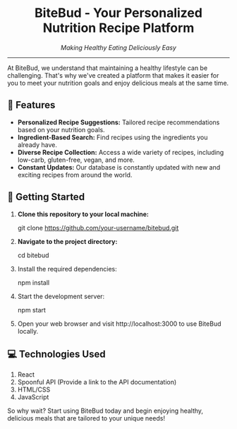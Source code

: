 <h1 align="center">BiteBud - Your Personalized Nutrition Recipe Platform</h1>

<p align="center">
  <em>Making Healthy Eating Deliciously Easy</em>
</p>

---

At BiteBud, we understand that maintaining a healthy lifestyle can be challenging. That's why we've created a platform that makes it easier for you to meet your nutrition goals and enjoy delicious meals at the same time.

## 🌟 Features

- **Personalized Recipe Suggestions:** Tailored recipe recommendations based on your nutrition goals.
- **Ingredient-Based Search:** Find recipes using the ingredients you already have.
- **Diverse Recipe Collection:** Access a wide variety of recipes, including low-carb, gluten-free, vegan, and more.
- **Constant Updates:** Our database is constantly updated with new and exciting recipes from around the world.

## 🚀 Getting Started

1. **Clone this repository to your local machine:**
   
   git clone https://github.com/your-username/bitebud.git
   
2. **Navigate to the project directory:**
   
   cd bitebud
   
4. Install the required dependencies:
   
   npm install
   
7. Start the development server:
   
   npm start
   
9. Open your web browser and visit http://localhost:3000 to use BiteBud locally.

## 💻 Technologies Used
1. React
2. Spoonful API (Provide a link to the API documentation)
3. HTML/CSS
4. JavaScript


So why wait? Start using BiteBud today and begin enjoying healthy, delicious meals that are tailored to your unique needs!  
